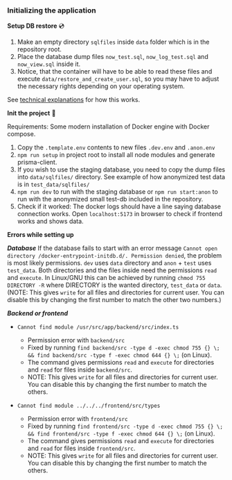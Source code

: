 ### Initializing the application

**Setup DB restore** :cd:

1. Make an empty directory `sqlfiles` inside `data` folder which is in the repository root. 
2. Place the database dump files `now_test.sql`, `now_log_test.sql` and `now_view.sql` inside it.
3. Notice, that the container will have to be able to read these files and execute `data/restore_and_create_user.sql`, so you may have to adjust the necessary rights depending on your operating system.

See [technical explanations](./guides/technical_explanations.md) for how this works.

**Init the project** :rocket:

Requirements: Some modern installation of Docker engine with Docker compose.

1. Copy the `.template.env` contents to new files `.dev.env` and `.anon.env`
2. `npm run setup` in project root to install all node modules and generate prisma-client.
3. If you wish to use the staging database, you need to copy the dump files into `data/sqlfiles/` directory. See example of how anonymized test data is in `test_data/sqlfiles/`
4. `npm run dev` to run with the staging database or `npm run start:anon` to run with the anonymized small test-db included in the repository.
5. Check if it worked: The docker logs should have a line saying database connection works. Open `localhost:5173` in browser to check if frontend works and shows data.

**Errors while setting up**

***Database***
If the database fails to start with an error message `Cannot open directory /docker-entrypoint-initdb.d/. Permission denied`, the problem is most likely permissions. `dev` uses `data` directory and `anon` + `test` uses `test_data`.
Both directories and the files inside need the permissions `read` and `execute`. In Linux/GNU this can be achieved by running `chmod 755 DIRECTORY -R` where DIRECTORY is the wanted directory, `test_data` or `data`.
(NOTE: This gives `write` for all files and directories for current user. You can disable this by changing the first number to match the other two numbers.)

***Backend or frontend***
* `Cannot find module /usr/src/app/backend/src/index.ts`
    - Permission error with `backend/src`
    - Fixed by running `find backend/src -type d -exec chmod 755 {} \; && find backend/src -type f -exec chmod 644 {} \;` (on Linux).
    - The command gives permissions `read` and `execute` for directories and `read` for files inside `backend/src`.
    - NOTE: This gives `write` for all files and directories for current user. You can disable this by changing the first number to match the others.

* `Cannot find module ../../../frontend/src/types`
    - Permission error with `frontend/src`
    - Fixed by running `find frontend/src -type d -exec chmod 755 {} \; && find frontend/src -type f -exec chmod 644 {} \;` (on Linux).
    - The command gives permissions `read` and `execute` for directories and `read` for files inside `frontend/src`.
    - NOTE: This gives `write` for all files and directories for current user. You can disable this by changing the first number to match the others.
